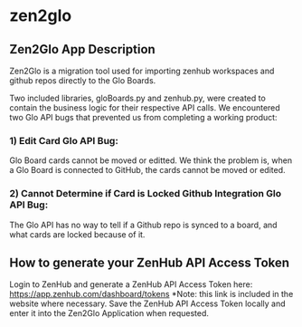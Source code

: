 # zen2glo 
## Zen2Glo App Description

Zen2Glo is a migration tool used for importing zenhub workspaces and github repos directly to the Glo Boards.

Two included libraries, gloBoards.py and zenhub.py, were created to contain the business logic for their respective API calls.
We encountered two Glo API bugs that prevented us from completing a working product:

### 1) Edit Card Glo API Bug: 
Glo Board cards cannot be moved or editted.
We think the problem is, when a Glo Board is connected to GitHub, the cards cannot be moved or edited.
### 2) Cannot Determine if Card is Locked Github Integration Glo API Bug:
The Glo API has no way to tell if a Github repo is synced to a board, and what cards are locked because of it.

## How to generate your ZenHub API Access Token

Login to ZenHub and generate a ZenHub API Access Token here:
https://app.zenhub.com/dashboard/tokens
*Note: this link is included in the website where necessary.
Save the ZenHub API Access Token locally and enter it into the Zen2Glo Application when requested.

